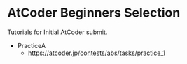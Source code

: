 # AtCoder Beginners Selection

Tutorials for Initial AtCoder submit.

- PracticeA
  - https://atcoder.jp/contests/abs/tasks/practice_1

